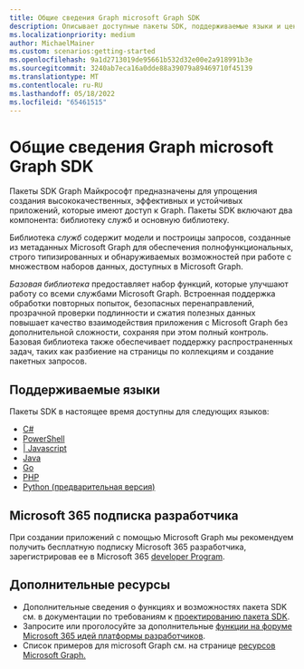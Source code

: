 ```yaml
---
title: Общие сведения Graph microsoft Graph SDK
description: Описывает доступные пакеты SDK, поддерживаемые языки и ценность, которую они предоставляют разработчикам.
ms.localizationpriority: medium
author: MichaelMainer
ms.custom: scenarios:getting-started
ms.openlocfilehash: 9a1d2713019de95661b532d32e00e2a918991b3e
ms.sourcegitcommit: 3240ab7eca16a0dde88a39079a89469710f45139
ms.translationtype: MT
ms.contentlocale: ru-RU
ms.lasthandoff: 05/18/2022
ms.locfileid: "65461515"
---
```

# <a name="microsoft-graph-sdk-overview"></a>Общие сведения Graph microsoft Graph SDK

Пакеты SDK Graph Майкрософт предназначены для упрощения создания высококачественных, эффективных и устойчивых приложений, которые имеют доступ к Graph. Пакеты SDK включают два компонента: библиотеку служб и основную библиотеку.

Библиотека *служб* содержит модели и построицы запросов, созданные из метаданных Microsoft Graph для обеспечения полнофункциональных, строго типизированных и обнаруживаемых возможностей при работе с множеством наборов данных, доступных в Microsoft Graph.

*Базовая библиотека* предоставляет набор функций, которые улучшают работу со всеми службами Microsoft Graph. Встроенная поддержка обработки повторных попыток, безопасных перенаправлений, прозрачной проверки подлинности и сжатия полезных данных повышает качество взаимодействия приложения с Microsoft Graph без дополнительной сложности, сохраняя при этом полный контроль. Базовая библиотека также обеспечивает поддержку распространенных задач, таких как разбиение на страницы по коллекциям и создание пакетных запросов.

## <a name="supported-languages"></a>Поддерживаемые языки

Пакеты SDK в настоящее время доступны для следующих языков:

- [C#](https://github.com/microsoftgraph/msgraph-sdk-dotnet)
- [PowerShell](https://github.com/microsoftgraph/msgraph-sdk-powershell)
- [| Javascript](https://github.com/microsoftgraph/msgraph-sdk-javascript)
- [Java](https://github.com/microsoftgraph/msgraph-sdk-java)
- [Go](https://github.com/microsoftgraph/msgraph-sdk-go)
- [PHP](https://github.com/microsoftgraph/msgraph-sdk-php)
- [Python (предварительная версия)](https://github.com/microsoftgraph/msgraph-sdk-python-core)

## <a name="microsoft-365-developer-subscription"></a>Microsoft 365 подписка разработчика

При создании приложений с помощью Microsoft Graph мы рекомендуем получить бесплатную подписку Microsoft 365 разработчика, зарегистрировав ее в Microsoft 365 [developer Program](https://developer.microsoft.com/microsoft-365/dev-program).

## <a name="see-also"></a>Дополнительные ресурсы

* Дополнительные сведения о функциях и возможностях пакета SDK см. в документации по требованиям к [проектированию пакета SDK](https://github.com/microsoftgraph/msgraph-sdk-design).
* Запросите или проголосуйте за дополнительные [функции на форуме Microsoft 365 идей платформы разработчиков](https://techcommunity.microsoft.com/t5/microsoft-365-developer-platform/idb-p/Microsoft365DeveloperPlatform/label-name/Microsoft%20Graph). 
* Список примеров для microsoft Graph см. на странице [ресурсов Microsoft Graph.](https://developer.microsoft.com/en-us/graph/gallery/?filterBy=Samples)
